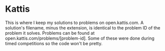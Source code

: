 # Kattis

This is where I keep my solutions to problems on open.kattis.com. A solution's filename, minus the extension, is identical to the problem ID of the problem it solves. Problems can be found at open.kattis.com/problems/[problem-id]. Some of these were done during timed competitions so the code won't be pretty.
